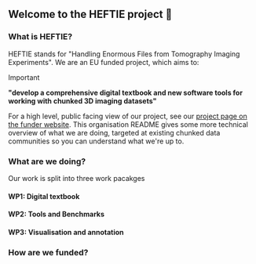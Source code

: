 ## Welcome to the HEFTIE project 🐘

### What is HEFTIE?

HEFTIE stands for "Handling Enormous Files from Tomography Imaging Experiments".
We are an EU funded project, which aims to:

> [!IMPORTANT]  
> **"develop a comprehensive digital textbook and new software tools for working with chunked 3D imaging datasets"**

For a high level, public facing view of our project, see our [project page on the funder website](https://www.oscars-project.eu/projects/heftie-handling-enormous-files-tomographic-imaging-experiments).
This organisation README gives some more technical overview of what we are doing, targeted at existing chunked data communities so you can understand what we're up to.

### What are we doing?

Our work is split into three work pacakges

#### WP1: Digital textbook

#### WP2: Tools and Benchmarks

#### WP3: Visualisation and annotation

### How are we funded?

<!--

**Here are some ideas to get you started:**

🙋‍♀️ A short introduction - what is your organization all about?
🌈 Contribution guidelines - how can the community get involved?
👩‍💻 Useful resources - where can the community find your docs? Is there anything else the community should know?
🍿 Fun facts - what does your team eat for breakfast?
🧙 Remember, you can do mighty things with the power of [Markdown](https://docs.github.com/github/writing-on-github/getting-started-with-writing-and-formatting-on-github/basic-writing-and-formatting-syntax)
-->
